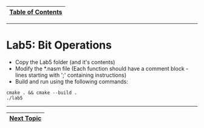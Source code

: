 |[Table of Contents](/00-Table-of-Contents.md)|
|---|

---

# Lab5: Bit Operations

* Copy the Lab5 folder (and it's contents)
* Modify the *.nasm file (Each function should have a comment block - lines starting with ';' containing instructions)
* Build and run using the following commands:

```
cmake . && cmake --build .
./lab5
```

---

|[Next Topic](/04_ASM_Control_Flow/README.md)|
|---|

